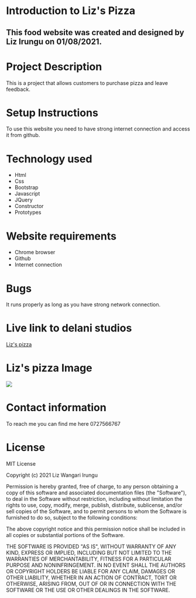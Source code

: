 # Introduction to Liz's Pizza
## This food website was created and designed by Liz Irungu on 01/08/2021.
# Project Description
This is a project that allows customers to purchase pizza and leave feedback.
# Setup Instructions
To use this website you need to have strong internet connection and access it from github.
# Technology used
* Html
* Css
* Bootstrap
* Javascript
* JQuery
* Constructor
* Prototypes
# Website requirements
* Chrome browser
* Github
* Internet connection
# Bugs
It runs properly as long as you have strong network connection.
# Live link to delani studios
<a href="https://irunguliz.github.io/studio/"> Liz's pizza</a>

# Liz's pizza Image
<img src= "photos/delani.png">

# Contact information
To reach me you can find me here 0727566767
# License
MIT License

Copyright (c) 2021 Liz Wangari Irungu

Permission is hereby granted, free of charge, to any person obtaining a copy
of this software and associated documentation files (the "Software"), to deal
in the Software without restriction, including without limitation the rights
to use, copy, modify, merge, publish, distribute, sublicense, and/or sell
copies of the Software, and to permit persons to whom the Software is
furnished to do so, subject to the following conditions:

The above copyright notice and this permission notice shall be included in all
copies or substantial portions of the Software.

THE SOFTWARE IS PROVIDED "AS IS", WITHOUT WARRANTY OF ANY KIND, EXPRESS OR
IMPLIED, INCLUDING BUT NOT LIMITED TO THE WARRANTIES OF MERCHANTABILITY,
FITNESS FOR A PARTICULAR PURPOSE AND NONINFRINGEMENT. IN NO EVENT SHALL THE
AUTHORS OR COPYRIGHT HOLDERS BE LIABLE FOR ANY CLAIM, DAMAGES OR OTHER
LIABILITY, WHETHER IN AN ACTION OF CONTRACT, TORT OR OTHERWISE, ARISING FROM,
OUT OF OR IN CONNECTION WITH THE SOFTWARE OR THE USE OR OTHER DEALINGS IN THE
SOFTWARE.